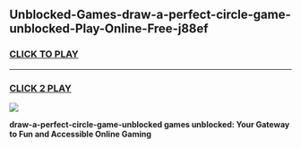
## Unblocked-Games-draw-a-perfect-circle-game-unblocked-Play-Online-Free-j88ef
<h3>
<a href="https://premium76.site?title=draw-a-perfect-circle-game-unblocked&ref=26A">CLICK TO PLAY</a></h3>
<hr>

<h3>
<a href="https://premium76.site?title=draw-a-perfect-circle-game-unblocked&ref=26A">CLICK 2 PLAY</a>
  
</h3>

<a href="https://premium76.site?title=draw-a-perfect-circle-game-unblocked&ref=26A"><img src="https://clearcache.store/games.png"></a>


**draw-a-perfect-circle-game-unblocked games unblocked: Your Gateway to Fun and Accessible Online Gaming**
